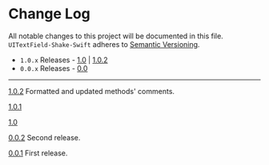 # Change Log
All notable changes to this project will be documented in this file.
`UITextField-Shake-Swift` adheres to [Semantic Versioning](http://semver.org/).

- `1.0.x` Releases - [1.0](#10) | [1.0.2](#102)
- `0.0.x` Releases - [0.0](#00)

---

[1.0.2](https://github.com/King-Wizard/UITextField-Shake-Swift/releases/tag/1.0.2)
Formatted and updated methods' comments.

[1.0.1](https://github.com/King-Wizard/UITextField-Shake-Swift/releases/tag/1.0.1)

[1.0](https://github.com/King-Wizard/UITextField-Shake-Swift/releases/tag/1.0)

[0.0.2](https://github.com/King-Wizard/UITextField-Shake-Swift/releases/tag/0.0.2)
Second release.

[0.0.1](https://github.com/King-Wizard/UITextField-Shake-Swift/releases/tag/0.0.1)
First release.
